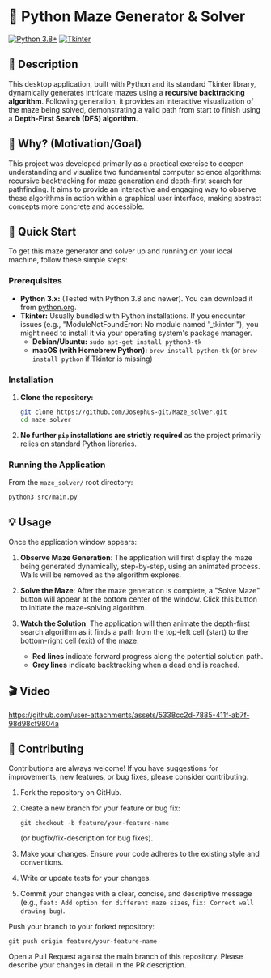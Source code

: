 # 🐍 Python Maze Generator & Solver

[![Python 3.8+](https://img.shields.io/badge/Python-3.8%2B-blue.svg?style=flat&logo=python&logoColor=white)](https://www.python.org/)
[![Tkinter](https://img.shields.io/badge/GUI-Tkinter-informational?style=flat&logo=tcl&logoColor=white)](https://docs.python.org/3/library/tkinter.html)

## 📝 Description
This desktop application, built with Python and its standard Tkinter library, dynamically generates intricate mazes using a **recursive backtracking algorithm**. Following generation, it provides an interactive visualization of the maze being solved, demonstrating a valid path from start to finish using a **Depth-First Search (DFS) algorithm**.

## 🤔 Why? (Motivation/Goal)
This project was developed primarily as a practical exercise to deepen understanding and visualize two fundamental computer science algorithms: recursive backtracking for maze generation and depth-first search for pathfinding. It aims to provide an interactive and engaging way to observe these algorithms in action within a graphical user interface, making abstract concepts more concrete and accessible.

## 🚀 Quick Start

To get this maze generator and solver up and running on your local machine, follow these simple steps:

### Prerequisites
* **Python 3.x:** (Tested with Python 3.8 and newer). You can download it from [python.org](https://www.python.org/downloads/).
* **Tkinter:** Usually bundled with Python installations. If you encounter issues (e.g., "ModuleNotFoundError: No module named '_tkinter'"), you might need to install it via your operating system's package manager.
    * **Debian/Ubuntu:** `sudo apt-get install python3-tk`
    * **macOS (with Homebrew Python):** `brew install python-tk` (or `brew install python` if Tkinter is missing)

### Installation

1.  **Clone the repository:**
    ```bash
    git clone https://github.com/Josephus-git/Maze_solver.git
    cd maze_solver
    ```

2.  **No further `pip` installations are strictly required** as the project primarily relies on standard Python libraries.

### Running the Application

From the `maze_solver/` root directory:
```bash
python3 src/main.py
```

## 💡 Usage
Once the application window appears:
1. **Observe Maze Generation**: The application will first display the maze being generated dynamically, step-by-step, using an animated process. Walls will be removed as the algorithm explores.

2. **Solve the Maze**: After the maze generation is complete, a "Solve Maze" button will appear at the bottom center of the window. Click this button to initiate the maze-solving algorithm.

3. **Watch the Solution**: The application will then animate the depth-first search algorithm as it finds a path from the top-left cell (start) to the bottom-right cell (exit) of the maze.

   * **Red lines** indicate forward progress along the potential solution path.
   * **Grey lines** indicate backtracking when a dead end is reached.
  
## 🎬 Video
https://github.com/user-attachments/assets/5338cc2d-7885-411f-ab7f-98d98cf9804a

## 🤝 Contributing
Contributions are always welcome! If you have suggestions for improvements, new features, or bug fixes, please consider contributing.
1. Fork the repository on GitHub.
   
2. Create a new branch for your feature or bug fix:

   ```
   git checkout -b feature/your-feature-name
   ```
   (or bugfix/fix-description for bug fixes).

3. Make your changes. Ensure your code adheres to the existing style and conventions.

4. Write or update tests for your changes.

5. Commit your changes with a clear, concise, and descriptive message (e.g., `feat: Add option for different maze sizes`, `fix: Correct wall drawing bug`).

Push your branch to your forked repository:
```
git push origin feature/your-feature-name
```
Open a Pull Request against the main branch of this repository. Please describe your changes in detail in the PR description.






